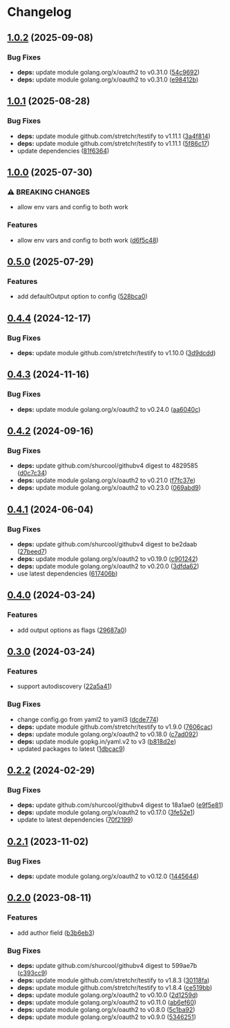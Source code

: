 # Changelog

## [1.0.2](https://github.com/Jmainguy/ghreport/compare/v1.0.1...v1.0.2) (2025-09-08)


### Bug Fixes

* **deps:** update module golang.org/x/oauth2 to v0.31.0 ([54c9692](https://github.com/Jmainguy/ghreport/commit/54c9692ba1603b4ed2600a30fb884f8a3103a71e))
* **deps:** update module golang.org/x/oauth2 to v0.31.0 ([e98412b](https://github.com/Jmainguy/ghreport/commit/e98412b26d2a5f3d6c5e46cc6e62a83c5f2eff79))

## [1.0.1](https://github.com/Jmainguy/ghreport/compare/v1.0.0...v1.0.1) (2025-08-28)


### Bug Fixes

* **deps:** update module github.com/stretchr/testify to v1.11.1 ([3a4f814](https://github.com/Jmainguy/ghreport/commit/3a4f814190afb3ad9fb434fe2ecb2069ed537f86))
* **deps:** update module github.com/stretchr/testify to v1.11.1 ([5f86c17](https://github.com/Jmainguy/ghreport/commit/5f86c17a73ff9cf9e08bbddbbde0c1db07f3953f))
* update dependencies ([81f6364](https://github.com/Jmainguy/ghreport/commit/81f6364acbb959e2532edd18b9309404c37e3257))

## [1.0.0](https://github.com/Jmainguy/ghreport/compare/v0.5.0...v1.0.0) (2025-07-30)


### ⚠ BREAKING CHANGES

* allow env vars and config to both work

### Features

* allow env vars and config to both work ([d6f5c48](https://github.com/Jmainguy/ghreport/commit/d6f5c48eb60869944416a09e84ebd403da81802d))

## [0.5.0](https://github.com/Jmainguy/ghreport/compare/v0.4.4...v0.5.0) (2025-07-29)


### Features

* add defaultOutput option to config ([528bca0](https://github.com/Jmainguy/ghreport/commit/528bca0320d6538e0bcc1cad5b99cfdb1d8f79fc))

## [0.4.4](https://github.com/Jmainguy/ghreport/compare/v0.4.3...v0.4.4) (2024-12-17)


### Bug Fixes

* **deps:** update module github.com/stretchr/testify to v1.10.0 ([3d9dcdd](https://github.com/Jmainguy/ghreport/commit/3d9dcdd224dabd0b4001ab3981e7608cd779dee5))

## [0.4.3](https://github.com/Jmainguy/ghreport/compare/v0.4.2...v0.4.3) (2024-11-16)


### Bug Fixes

* **deps:** update module golang.org/x/oauth2 to v0.24.0 ([aa6040c](https://github.com/Jmainguy/ghreport/commit/aa6040cd2342e53b76e8702b87ec598e689883cb))

## [0.4.2](https://github.com/Jmainguy/ghreport/compare/v0.4.1...v0.4.2) (2024-09-16)


### Bug Fixes

* **deps:** update github.com/shurcool/githubv4 digest to 4829585 ([d0c7c34](https://github.com/Jmainguy/ghreport/commit/d0c7c3404d12ebc0fa4be2bdc4b613886c4c5f85))
* **deps:** update module golang.org/x/oauth2 to v0.21.0 ([f7fc37e](https://github.com/Jmainguy/ghreport/commit/f7fc37e43b1ec485f2251bc6d3edc6c1476a3f02))
* **deps:** update module golang.org/x/oauth2 to v0.23.0 ([069abd9](https://github.com/Jmainguy/ghreport/commit/069abd9f16541473add6185638136fff46d6efa7))

## [0.4.1](https://github.com/Jmainguy/ghreport/compare/v0.4.0...v0.4.1) (2024-06-04)


### Bug Fixes

* **deps:** update github.com/shurcool/githubv4 digest to be2daab ([27beed7](https://github.com/Jmainguy/ghreport/commit/27beed73b3688a0515d0a3fb008c717575ee0e41))
* **deps:** update module golang.org/x/oauth2 to v0.19.0 ([c901242](https://github.com/Jmainguy/ghreport/commit/c901242be6d3e9c8ab7bc00604994c77dae8af1e))
* **deps:** update module golang.org/x/oauth2 to v0.20.0 ([3dfda62](https://github.com/Jmainguy/ghreport/commit/3dfda62dd8d9d367ab8b23c120d1e09042b5e137))
* use latest dependencies ([617406b](https://github.com/Jmainguy/ghreport/commit/617406bf49d46db2a26f53c46cf0aff672dd9eba))

## [0.4.0](https://github.com/Jmainguy/ghreport/compare/v0.3.0...v0.4.0) (2024-03-24)


### Features

* add output options as flags ([29687a0](https://github.com/Jmainguy/ghreport/commit/29687a0d8d2e53d936871d58328dab612a94b08c))

## [0.3.0](https://github.com/Jmainguy/ghreport/compare/v0.2.2...v0.3.0) (2024-03-24)


### Features

* support autodiscovery ([22a5a41](https://github.com/Jmainguy/ghreport/commit/22a5a41d34d436cff946d28b063a1471c23498d2))


### Bug Fixes

* change config.go from yaml2 to yaml3 ([dcde774](https://github.com/Jmainguy/ghreport/commit/dcde7748015c9fa1525181434092c662e664ca8f))
* **deps:** update module github.com/stretchr/testify to v1.9.0 ([7606cac](https://github.com/Jmainguy/ghreport/commit/7606cac30e45cd4028bd1d2232bd3b73d6c4c11f))
* **deps:** update module golang.org/x/oauth2 to v0.18.0 ([c7ad092](https://github.com/Jmainguy/ghreport/commit/c7ad092d3c9953324c77b4ced0b1f20eadb34a95))
* **deps:** update module gopkg.in/yaml.v2 to v3 ([b818d2e](https://github.com/Jmainguy/ghreport/commit/b818d2e45364c7dabce4f1560ccd8112b064dfcc))
* updated packages to latest ([1dbcac9](https://github.com/Jmainguy/ghreport/commit/1dbcac927859700f755e46da1ee303e42052d98f))

## [0.2.2](https://github.com/Jmainguy/ghreport/compare/v0.2.1...v0.2.2) (2024-02-29)


### Bug Fixes

* **deps:** update github.com/shurcool/githubv4 digest to 18a1ae0 ([e9f5e81](https://github.com/Jmainguy/ghreport/commit/e9f5e816ab2b59cf63fc0a5d4dde845bfadd1ee4))
* **deps:** update module golang.org/x/oauth2 to v0.17.0 ([3fe52e1](https://github.com/Jmainguy/ghreport/commit/3fe52e1b36577ce8a978956eb4a84628c72e6b1d))
* update to latest dependencies ([70f2199](https://github.com/Jmainguy/ghreport/commit/70f2199136c95127a36ae2884cc569f8700ec1ff))

## [0.2.1](https://github.com/Jmainguy/ghreport/compare/v0.2.0...v0.2.1) (2023-11-02)


### Bug Fixes

* **deps:** update module golang.org/x/oauth2 to v0.12.0 ([1445644](https://github.com/Jmainguy/ghreport/commit/144564427f64123883451e8d5987bcbde00db117))

## [0.2.0](https://github.com/Jmainguy/ghreport/compare/v0.1.0...v0.2.0) (2023-08-11)


### Features

* add author field ([b3b6eb3](https://github.com/Jmainguy/ghreport/commit/b3b6eb36f8d0698d6ce048b79d711287dab8bb7b))


### Bug Fixes

* **deps:** update github.com/shurcool/githubv4 digest to 599ae7b ([c393cc9](https://github.com/Jmainguy/ghreport/commit/c393cc9fee48c3d8ed9ffe27110ca99771dd5ec1))
* **deps:** update module github.com/stretchr/testify to v1.8.3 ([30118fa](https://github.com/Jmainguy/ghreport/commit/30118fad1c121a63f6dadb565afcf44b72048f46))
* **deps:** update module github.com/stretchr/testify to v1.8.4 ([ce519bb](https://github.com/Jmainguy/ghreport/commit/ce519bbc597e33092806baff9bca879a26bffea7))
* **deps:** update module golang.org/x/oauth2 to v0.10.0 ([2d1259d](https://github.com/Jmainguy/ghreport/commit/2d1259d5126028bbcd80d333f89094a69bda53fb))
* **deps:** update module golang.org/x/oauth2 to v0.11.0 ([ab6ef60](https://github.com/Jmainguy/ghreport/commit/ab6ef60afd4289295aeeec569c4597cfd05aa176))
* **deps:** update module golang.org/x/oauth2 to v0.8.0 ([5c1ba92](https://github.com/Jmainguy/ghreport/commit/5c1ba9221b747134520731ce4e816ae53d76f17c))
* **deps:** update module golang.org/x/oauth2 to v0.9.0 ([5346251](https://github.com/Jmainguy/ghreport/commit/53462518c118afdfd0ddf6b712a18ee08240a605))
